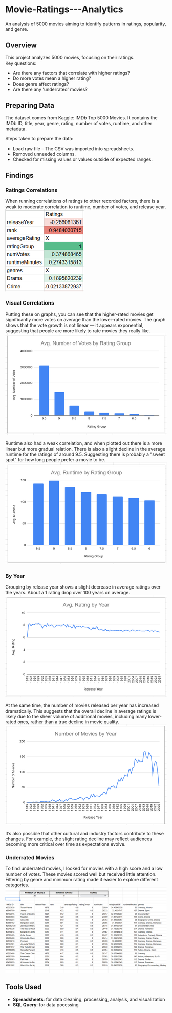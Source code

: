 # Movie-Ratings---Analytics

An analysis of 5000 movies aiming to identify patterns in ratings, popularity, and genre.


## Overview
This project analyzes 5000 movies, focusing on their ratings.  
Key questions:
- Are there any factors that correlate with higher ratings?
- Do more votes mean a higher rating?
- Does genre affect ratings?
- Are there any 'underrated' movies?

## Preparing Data
The dataset comes from Kaggle: IMDb Top 5000 Movies.
It contains the IMDb ID, title, year, genre, rating, number of votes, runtime, and other metadata.

Steps taken to prepare the data:
- Load raw file – The CSV was imported into spreadsheets.
- Removed unneeded columns.
- Checked for missing values or values outside of expected ranges.

## Findings
### Ratings Correlations
When running correlations of ratings to other recorded factors, there is a weak to moderate correlation to runtime, number of votes, and release year.       
![Ratings Correlation](Plots/ratingsCorr.png)

### Visual Correlations
Putting these on graphs, you can see that the higher-rated movies get significantly more votes on average than the lower-rated movies.
The graph shows that the vote growth is not linear — it appears exponential, suggesting that people are more likely to rate movies they really like.
![Votes by Rating](Plots/votesbyRating.png)

Runtime also had a weak correlation, and when plotted out there is a more linear but more gradual relation.
There is also a slight decline in the average runtime for the ratings of around 9.5. Suggesting there is probably a "sweet spot" for how long people prefer a movie to be.
![Runtime by Rating](Plots/runtimebyRating.png)

### By Year
Grouping by release year shows a slight decrease in average ratings over the years. About a 1 rating drop over 100 years on average.
![Rating by Year](Plots/ratingbyYear.png)

At the same time, the number of movies released per year has increased dramatically. This suggests that the overall decline in average ratings is likely due to the sheer volume of additional movies, including many lower-rated ones, rather than a true decline in movie quality.
![Movies by Year](Plots/moviesbyYear.png)

It’s also possible that other cultural and industry factors contribute to these changes. For example, the slight rating decline may reflect audiences becoming more critical over time as expectations evolve.

### Underrated Movies
To find underrated movies, I looked for movies with a high score and a low number of votes. These movies scored well but received little attention. Filtering by genre and minimum rating made it easier to explore different categories.
![Underrated Movies](Plots/underratedMovies.png)


## Tools Used
- **Spreadsheets**: for data cleaning, processing, analysis, and visualization
- **SQL Query**: for data pocessing

